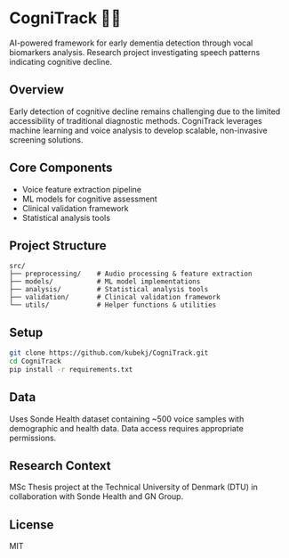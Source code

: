 # CogniTrack 🎤🧠

AI-powered framework for early dementia detection through vocal biomarkers analysis. Research project investigating speech patterns indicating cognitive decline.

## Overview
Early detection of cognitive decline remains challenging due to the limited accessibility of traditional diagnostic methods. CogniTrack leverages machine learning and voice analysis to develop scalable, non-invasive screening solutions.

## Core Components
- Voice feature extraction pipeline
- ML models for cognitive assessment 
- Clinical validation framework
- Statistical analysis tools

## Project Structure
```
src/
├── preprocessing/    # Audio processing & feature extraction
├── models/           # ML model implementations
├── analysis/         # Statistical analysis tools
├── validation/       # Clinical validation framework
└── utils/            # Helper functions & utilities
```

## Setup
```bash
git clone https://github.com/kubekj/CogniTrack.git
cd CogniTrack
pip install -r requirements.txt
```

## Data
Uses Sonde Health dataset containing ~500 voice samples with demographic and health data. Data access requires appropriate permissions.

## Research Context
MSc Thesis project at the Technical University of Denmark (DTU) in collaboration with Sonde Health and GN Group.

## License
MIT
